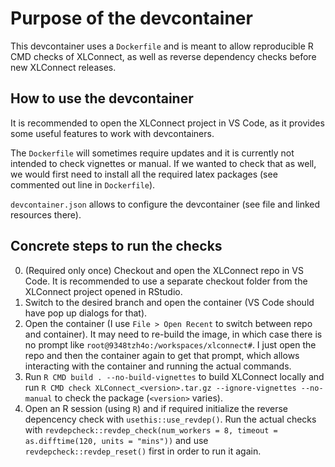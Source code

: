 # Purpose of the devcontainer

This devcontainer uses a `Dockerfile` and is meant to allow reproducible R CMD checks of XLConnect, as well as reverse dependency checks before new XLConnect releases.


## How to use the devcontainer

It is recommended to open the XLConnect project in VS Code, as it provides some useful features to work with devcontainers.

The `Dockerfile` will sometimes require updates and it is currently not intended to check vignettes or manual. If we wanted to check that as well, we would first need to install all the required latex packages (see commented out line in `Dockerfile`).

`devcontainer.json` allows to configure the devcontainer (see file and linked resources there).

## Concrete steps to run the checks

0. (Required only once) Checkout and open the XLConnect repo in VS Code. It is recommended to use a separate checkout folder from the XLConnect project opened in RStudio.
1. Switch to the desired branch and open the container (VS Code should have pop up dialogs for that).
2. Open the container (I use `File > Open Recent` to switch between repo and container). It may need to re-build the image, in which case there is no prompt like `root@9348tzh4o:/workspaces/xlconnect#`. I just open the repo and then the container again to get that prompt, which allows interacting with the container and running the actual commands.
3. Run `R CMD build . --no-build-vignettes` to build XLConnect locally and run `R CMD check XLConnect_<version>.tar.gz --ignore-vignettes --no-manual` to check the package (`<version>` varies).
4. Open an R session (using `R`) and if required initialize the reverse depencency check with `usethis::use_revdep()`. Run the actual checks with `revdepcheck::revdep_check(num_workers = 8, timeout = as.difftime(120, units = "mins"))` and use `revdepcheck::revdep_reset()` first in order to run it again.
